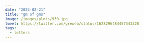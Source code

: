```yaml
---
date: "2023-02-21"
title: "gm of gms"
image: /images/plots/930.jpg
tweet: https://twitter.com/greweb/status/1628296484457443328
tags:
  - letters
---
```




